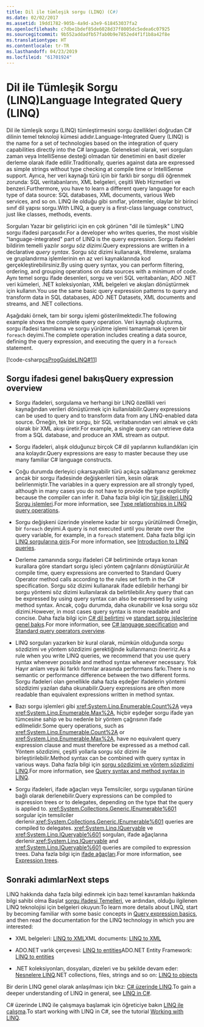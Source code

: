 ```yaml
---
title: Dil ile tümleşik sorgu (LINQ) (C#)
ms.date: 02/02/2017
ms.assetid: 19dd1782-905b-4a9d-a3e9-618453037fa2
ms.openlocfilehash: c7dbe1bdef85de6028d37f8005dc5edea6c07925
ms.sourcegitcommit: 9b552addadfb57fab0b9e7852ed4f1f1b8a42f8e
ms.translationtype: HT
ms.contentlocale: tr-TR
ms.lasthandoff: 04/23/2019
ms.locfileid: "61701924"
---
```

# <a name="language-integrated-query-linq"></a><span data-ttu-id="2f7a2-102">Dil ile Tümleşik Sorgu (LINQ)</span><span class="sxs-lookup"><span data-stu-id="2f7a2-102">Language Integrated Query (LINQ)</span></span>

<span data-ttu-id="2f7a2-103">Dil ile tümleşik sorgu (LINQ) tümleştirmesini sorgu özellikleri doğrudan C# dilinin temel teknoloji kümesi adıdır.</span><span class="sxs-lookup"><span data-stu-id="2f7a2-103">Language-Integrated Query (LINQ) is the name for a set of technologies based on the integration of query capabilities directly into the C# language.</span></span> <span data-ttu-id="2f7a2-104">Geleneksel olarak, veri sorguları zaman veya IntelliSense desteği olmadan tür denetimini en basit dizeler derleme olarak ifade edilir.</span><span class="sxs-lookup"><span data-stu-id="2f7a2-104">Traditionally, queries against data are expressed as simple strings without type checking at compile time or IntelliSense support.</span></span> <span data-ttu-id="2f7a2-105">Ayrıca, her veri kaynağı türü için bir farklı bir sorgu dili öğrenmek zorunda: SQL veritabanlarını, XML belgeleri, çeşitli Web Hizmetleri ve benzeri.</span><span class="sxs-lookup"><span data-stu-id="2f7a2-105">Furthermore, you have to learn a different query language for each type of data source: SQL databases, XML documents, various Web services, and so on.</span></span> <span data-ttu-id="2f7a2-106">LINQ ile olduğu gibi sınıflar, yöntemler, olaylar bir birinci sınıf dil yapısı sorgu.</span><span class="sxs-lookup"><span data-stu-id="2f7a2-106">With LINQ, a query is a first-class language construct, just like classes, methods, events.</span></span>

<span data-ttu-id="2f7a2-107">Sorguları Yazar bir geliştirici için en çok görünen "dil ile tümleşik" LINQ sorgu ifadesi parçasıdır.</span><span class="sxs-lookup"><span data-stu-id="2f7a2-107">For a developer who writes queries, the most visible "language-integrated" part of LINQ is the query expression.</span></span> <span data-ttu-id="2f7a2-108">Sorgu ifadeleri bildirim temelli yazılır *sorgu söz dizimi*.</span><span class="sxs-lookup"><span data-stu-id="2f7a2-108">Query expressions are written in a declarative *query syntax*.</span></span> <span data-ttu-id="2f7a2-109">Sorgu söz dizimi kullanarak, filtreleme, sıralama ve gruplandırma işlemlerinin en az veri kaynaklarında kod gerçekleştirebilirsiniz.</span><span class="sxs-lookup"><span data-stu-id="2f7a2-109">By using query syntax, you can perform filtering, ordering, and grouping operations on data sources with a minimum of code.</span></span> <span data-ttu-id="2f7a2-110">Aynı temel sorgu ifade desenleri, sorgu ve veri SQL veritabanları, ADO .NET veri kümeleri, .NET koleksiyonları, XML belgeleri ve akışları dönüştürmek için kullanın.</span><span class="sxs-lookup"><span data-stu-id="2f7a2-110">You use the same basic query expression patterns to query and transform data in SQL databases, ADO .NET Datasets, XML documents and streams, and .NET collections.</span></span>

<span data-ttu-id="2f7a2-111">Aşağıdaki örnek, tam bir sorgu işlemi gösterilmektedir.</span><span class="sxs-lookup"><span data-stu-id="2f7a2-111">The following example shows the complete query operation.</span></span> <span data-ttu-id="2f7a2-112">Veri kaynağı oluşturma, sorgu ifadesi tanımlama ve sorgu yürütme işlemi tamamlamak içeren bir `foreach` deyimi.</span><span class="sxs-lookup"><span data-stu-id="2f7a2-112">The complete operation includes creating a data source, defining the query expression, and executing the query in a `foreach` statement.</span></span>

[!code-csharp[csProgGuideLINQ#11](../../../../../samples/snippets/csharp/concepts/linq/index_1.cs)]

## <a name="query-expression-overview"></a><span data-ttu-id="2f7a2-113">Sorgu ifadesi genel bakış</span><span class="sxs-lookup"><span data-stu-id="2f7a2-113">Query expression overview</span></span>

- <span data-ttu-id="2f7a2-114">Sorgu ifadeleri, sorgulama ve herhangi bir LINQ özellikli veri kaynağından verileri dönüştürmek için kullanılabilir.</span><span class="sxs-lookup"><span data-stu-id="2f7a2-114">Query expressions can be used to query and to transform data from any LINQ-enabled data source.</span></span> <span data-ttu-id="2f7a2-115">Örneğin, tek bir sorgu, bir SQL veritabanından veri almak ve çıktı olarak bir XML akışı üretir.</span><span class="sxs-lookup"><span data-stu-id="2f7a2-115">For example, a single query can retrieve data from a SQL database, and produce an XML stream as output.</span></span>  
  
- <span data-ttu-id="2f7a2-116">Sorgu ifadeleri, alışık olduğunuz birçok C# dil yapılarının kullandıkları için ana kolaydır.</span><span class="sxs-lookup"><span data-stu-id="2f7a2-116">Query expressions are easy to master because they use many familiar C# language constructs.</span></span>  
  
- <span data-ttu-id="2f7a2-117">Çoğu durumda derleyici çıkarsayabilir türü açıkça sağlamanız gerekmez ancak bir sorgu ifadesinde değişkenleri tüm, kesin olarak belirlenmiştir.</span><span class="sxs-lookup"><span data-stu-id="2f7a2-117">The variables in a query expression are all strongly typed, although in many cases you do not have to provide the type explicitly because the compiler can infer it.</span></span> <span data-ttu-id="2f7a2-118">Daha fazla bilgi için [tür ilişkileri LINQ Sorgu işlemleri](type-relationships-in-linq-query-operations.md).</span><span class="sxs-lookup"><span data-stu-id="2f7a2-118">For more information, see [Type relationships in LINQ query operations](type-relationships-in-linq-query-operations.md).</span></span>  
  
- <span data-ttu-id="2f7a2-119">Sorgu değişkeni üzerinde yineleme kadar bir sorgu yürütülmedi Örneğin, bir `foreach` deyimi.</span><span class="sxs-lookup"><span data-stu-id="2f7a2-119">A query is not executed until you iterate over the query variable, for example, in a `foreach` statement.</span></span> <span data-ttu-id="2f7a2-120">Daha fazla bilgi için [LINQ sorgularına giriş](introduction-to-linq-queries.md).</span><span class="sxs-lookup"><span data-stu-id="2f7a2-120">For more information, see [Introduction to LINQ queries](introduction-to-linq-queries.md).</span></span>  
  
- <span data-ttu-id="2f7a2-121">Derleme zamanında sorgu ifadeleri C# belirtiminde ortaya konan kurallara göre standart sorgu işleci yöntem çağrılarını dönüştürülür.</span><span class="sxs-lookup"><span data-stu-id="2f7a2-121">At compile time, query expressions are converted to Standard Query Operator method calls according to the rules set forth in the C# specification.</span></span> <span data-ttu-id="2f7a2-122">Sorgu söz dizimi kullanarak ifade edilebilir herhangi bir sorgu yöntemi söz dizimi kullanılarak da belirtilebilir.</span><span class="sxs-lookup"><span data-stu-id="2f7a2-122">Any query that can be expressed by using query syntax can also be expressed by using method syntax.</span></span> <span data-ttu-id="2f7a2-123">Ancak, çoğu durumda, daha okunabilir ve kısa sorgu söz dizimi.</span><span class="sxs-lookup"><span data-stu-id="2f7a2-123">However, in most cases query syntax is more readable and concise.</span></span> <span data-ttu-id="2f7a2-124">Daha fazla bilgi için [C# dil belirtimi](~/_csharplang/spec/expressions.md#query-expressions) ve [standart sorgu işleçlerine genel bakış](standard-query-operators-overview.md).</span><span class="sxs-lookup"><span data-stu-id="2f7a2-124">For more information, see [C# language specification](~/_csharplang/spec/expressions.md#query-expressions) and [Standard query operators overview](standard-query-operators-overview.md).</span></span>  
  
- <span data-ttu-id="2f7a2-125">LINQ sorguları yazarken bir kural olarak, mümkün olduğunda sorgu sözdizimi ve yöntem sözdizimi gerektiğinde kullanmanızı öneririz.</span><span class="sxs-lookup"><span data-stu-id="2f7a2-125">As a rule when you write LINQ queries, we recommend that you use query syntax whenever possible and method syntax whenever necessary.</span></span> <span data-ttu-id="2f7a2-126">Yok Hayır anlam veya iki farklı formlar arasında performans farkı.</span><span class="sxs-lookup"><span data-stu-id="2f7a2-126">There is no semantic or performance difference between the two different forms.</span></span> <span data-ttu-id="2f7a2-127">Sorgu ifadeleri olan genellikle daha fazla eşdeğer ifadelerin yöntemi sözdizimi yazılan daha okunabilir.</span><span class="sxs-lookup"><span data-stu-id="2f7a2-127">Query expressions are often more readable than equivalent expressions written in method syntax.</span></span>  
  
- <span data-ttu-id="2f7a2-128">Bazı sorgu işlemleri gibi <xref:System.Linq.Enumerable.Count%2A> veya <xref:System.Linq.Enumerable.Max%2A>, hiçbir eşdeğer sorgu ifade yan tümcesine sahip ve bu nedenle bir yöntem çağrısının ifade edilmelidir.</span><span class="sxs-lookup"><span data-stu-id="2f7a2-128">Some query operations, such as <xref:System.Linq.Enumerable.Count%2A> or <xref:System.Linq.Enumerable.Max%2A>, have no equivalent query expression clause and must therefore be expressed as a method call.</span></span> <span data-ttu-id="2f7a2-129">Yöntem sözdizimi, çeşitli yollarla sorgu söz dizimi ile birleştirilebilir.</span><span class="sxs-lookup"><span data-stu-id="2f7a2-129">Method syntax can be combined with query syntax in various ways.</span></span> <span data-ttu-id="2f7a2-130">Daha fazla bilgi için [sorgu sözdizimi ve yöntem sözdizimi LINQ](query-syntax-and-method-syntax-in-linq.md).</span><span class="sxs-lookup"><span data-stu-id="2f7a2-130">For more information, see [Query syntax and method syntax in LINQ](query-syntax-and-method-syntax-in-linq.md).</span></span>  
  
- <span data-ttu-id="2f7a2-131">Sorgu ifadeleri, ifade ağaçları veya Temsilciler, sorgu uygulanan türüne bağlı olarak derlenebilir.</span><span class="sxs-lookup"><span data-stu-id="2f7a2-131">Query expressions can be compiled to expression trees or to delegates, depending on the type that the query is applied to.</span></span> <span data-ttu-id="2f7a2-132"><xref:System.Collections.Generic.IEnumerable%601> sorgular için temsilciler derlenir.</span><span class="sxs-lookup"><span data-stu-id="2f7a2-132"><xref:System.Collections.Generic.IEnumerable%601> queries are compiled to delegates.</span></span> <span data-ttu-id="2f7a2-133"><xref:System.Linq.IQueryable> ve <xref:System.Linq.IQueryable%601> sorguları, ifade ağaçlarına derlenir.</span><span class="sxs-lookup"><span data-stu-id="2f7a2-133"><xref:System.Linq.IQueryable> and <xref:System.Linq.IQueryable%601> queries are compiled to expression trees.</span></span> <span data-ttu-id="2f7a2-134">Daha fazla bilgi için [ifade ağaçları](../../../expression-trees.md).</span><span class="sxs-lookup"><span data-stu-id="2f7a2-134">For more information, see [Expression trees](../../../expression-trees.md).</span></span>  

## <a name="next-steps"></a><span data-ttu-id="2f7a2-135">Sonraki adımlar</span><span class="sxs-lookup"><span data-stu-id="2f7a2-135">Next steps</span></span>

<span data-ttu-id="2f7a2-136">LINQ hakkında daha fazla bilgi edinmek için bazı temel kavramları hakkında bilgi sahibi olma Başlat [sorgu ifadesi Temelleri](../../../linq/query-expression-basics.md), ve ardından, olduğu ilgilenen LINQ teknolojisi için belgeleri okuyun:</span><span class="sxs-lookup"><span data-stu-id="2f7a2-136">To learn more details about LINQ, start by becoming familiar with some basic concepts in [Query expression basics](../../../linq/query-expression-basics.md), and then read the documentation for the LINQ technology in which you are interested:</span></span>   
- <span data-ttu-id="2f7a2-137">XML belgeleri: [LINQ to XML](linq-to-xml.md)</span><span class="sxs-lookup"><span data-stu-id="2f7a2-137">XML documents: [LINQ to XML](linq-to-xml.md)</span></span>  
  
- <span data-ttu-id="2f7a2-138">ADO.NET varlık çerçevesi: [LINQ to entities](../../../../framework/data/adonet/ef/language-reference/linq-to-entities.md)</span><span class="sxs-lookup"><span data-stu-id="2f7a2-138">ADO.NET Entity Framework: [LINQ to entities](../../../../framework/data/adonet/ef/language-reference/linq-to-entities.md)</span></span>  
  
- <span data-ttu-id="2f7a2-139">.NET koleksiyonları, dosyaları, dizeleri ve bu şekilde devam eder: [Nesnelere LINQ](linq-to-objects.md)</span><span class="sxs-lookup"><span data-stu-id="2f7a2-139">.NET collections, files, strings and so on: [LINQ to objects](linq-to-objects.md)</span></span>

<span data-ttu-id="2f7a2-140">Bir derin LINQ genel olarak anlaşılması için bkz: [C# üzerinde LINQ](../../../linq/linq-in-csharp.md).</span><span class="sxs-lookup"><span data-stu-id="2f7a2-140">To gain a deeper understanding of LINQ in general, see [LINQ in C#](../../../linq/linq-in-csharp.md).</span></span>

<span data-ttu-id="2f7a2-141">C# üzerinde LINQ ile çalışmaya başlamak için öğreticiye bakın [LINQ ile çalışma](../../../tutorials/working-with-linq.md).</span><span class="sxs-lookup"><span data-stu-id="2f7a2-141">To start working with LINQ in C#, see the tutorial [Working with LINQ](../../../tutorials/working-with-linq.md).</span></span>
